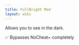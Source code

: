 ```yaml
---
title: FullBright Mod
layout: wiki
---
```

Allows you to see in the dark.

:white_check_mark: Bypasses NoCheat+ completely

